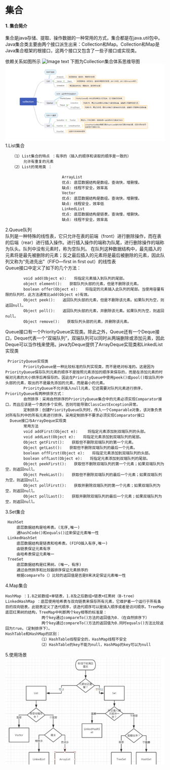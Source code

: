 #                                          集合

#### **1.** 集合简介

​     集合是java存储、提取、操作数据的一种常用的方式，集合都是在java.util包中。Java集合类主要由两个接口派生出来：Collection和Map。Collection和Map是Java集合框架的根接口，这两个接口又包含了一些子接口或实现类。

依赖关系如图所示
![Image text](image/集合.png) 
下图为Collection集合体系思维导图
![Image text](img/Collection思维导图.png)
1.List集合

       （1）List集合的特点 ：有序的（插入的顺序和读取的顺序是一致的）
            允许有重复的元素
       （2）List的常用类 ：  
       
                             ArrayList
                             优点: 底层数据结构是数组，查询快，增删慢。
                             缺点: 线程不安全，效率高
                             Vector
                             优点: 底层数据结构是数组，查询快，增删慢。
                             缺点: 线程安全，效率低
                             LinkedList
                             优点: 底层数据结构是链表，查询慢，增删快。
                             缺点: 线程不安全，效率高
 2.Queue队列   
            队列是一种特殊的线性表，它只允许在表的前端（front）进行删除操作，而在表的后端（rear）进行插入操作。进行插入操作的端称为队尾，进行删除操作的端称为队头。队列中没有元素时，称为空队列。 
            在队列这种数据结构中，最先插入的元素将是最先被删除的元素；反之最后插入的元素将是最后被删除的元素，因此队列又称为“先进先出”（FIFO—first in first out）的线性表        
            Queue接口中定义了如下的几个方法：   
            
            void add(Object e):　　将指定元素插入到队列的尾部。
            object element():　　获取队列头部的元素，但是不删除该元素。
            boolean offer(Object e):　　将指定的元素插入此队列的尾部。当使用容量有限的队列时，此方法通常比add(Object e)有效。　
            Object peek():　　返回队列头部的元素，但是不删除该元素。如果队列为空，则返回null。
            Object poll():　　返回队列头部的元素，并删除该元素。如果队列为空，则返回null。
            Object remove():　　获取队列头部的元素，并删除该元素。   
                   
Queue接口有一个PriorityQueue实现类。除此之外，Queue还有一个Deque接口，Deque代表一个“双端队列”，双端队列可以同时从两端删除或添加元素，因此Deque可以当作栈来使用。java为Deque提供了ArrayDeque实现类和LinkedList实现类

     PriorityQueue实现类
            PriorityQueue是一种比较标准的队列实现类，而不是绝对标准的。这是因为PriorityQueue保存队列元素的顺序不是按照元素添加的顺序来保存的，而是在添加元素的时候对元素的大小排序后再保存的。因此在PriorityQueue中使用peek()或pool()取出队列中头部的元素，取出的不是最先添加的元素，而是最小的元素。
            PriorityQueue不允许插入null元素，它还需要对队列元素进行排序，PriorityQueue有两种排序方式：
            自然排序：采用自然排序的PriorityQueue集合中的元素必须实现Comparator接口，而且应该是一个类的多个实例，否则可能导致ClassCastException异常。
            定制排序：创建PriorityQueue队列时，传入一个Comparable对象，该对象负责对所有队列中的所有元素进行排序。采用定制排序不要求必须实现Comparator接口
      Dueue接口与ArrayDeque实现类
            常用方法
            void addFirst(Object e): 　　将指定元素添加到双端队列的头部。
            void addLast(Object e):　　将指定元素添加到双端队列的尾部。
            Object getFirst():　　获取但不删除双端队列的第一个元素。
            Object getLast():　　获取但不删除双端队列的最后一个元素。
            boolean offFirst(Object e):　　将指定元素添加到双端队列的头部。
            boolean offLast(Object e):　　将指定元素添加到双端队列的尾部。
            Object peekFirst():　　获取但不删除双端队列的第一个元素；如果双端队列为空，则返回null。
            Object PeekLast():　　获取但不删除双端队列的最后一个元素；如果双端队列为空，则返回null。
            Object pollFirst():　　获取并删除双端队列的第一个元素；如果双端队列为空，则返回null。
            Object pollLast():　　获取并删除双端队列的最后一个元素；如果双端队列为空，则返回null。
3.Set集合

     HashSet
         底层数据结构是哈希表。(无序,唯一)
         通hashCode()和equals()过来保证元素唯一性
     LinkedHashSet
         底层数据结构是链表和哈希表。(FIFO插入有序,唯一)
         由链表保证元素有序
         由哈希表保证元素唯一
     TreeSet
         底层数据结构是红黑树。(唯一，有序)
         通过自然排序和比较器排序保证元素排序的
         根据compareTo（）比较的返回值是否是0来决定保证元素唯一性   
4.Map集合

    HashMap ：1.8之前数组+单链表，1.8及之后数组+链表+红黑树（B-tree）
    LinkedHashMap ：底层使用哈希表与双向链表来保存所有元素，它维护着一个运行于所有条目的双向链表，此链表定义了迭代顺序，该迭代顺序可以是插入顺序或者是访问顺序。TreeMap  底层红黑树的结构，TreeMap中判断两个key相等的标准是： 
                    两个key通过compareTo()方法的返回值为0.（在自然排序下） 
                    两个key通过compareTo()方法的返回值为0.同时equals()方法比较返回为true。（定制排序下）。
    HashTable和HashMap的区别： 
                   （1）HashTable线程安全的，HashMap线程不安全
                   （2）HashTable的key不能为null，HashMap的key可以为null
5.使用场景
  ![Image text](img/使用场景.png)
